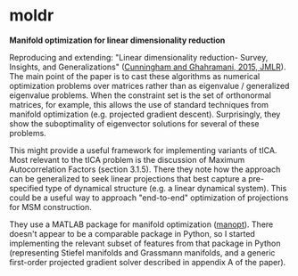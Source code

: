 # moldr
**Manifold optimization for linear dimensionality reduction**

Reproducing and extending: "Linear dimensionality reduction- Survey, Insights, and Generalizations" ([Cunningham and Ghahramani, 2015, JMLR](http://stat.columbia.edu/~cunningham/pdf/CunninghamJMLR2015.pdf)). The main point of the paper is to cast these algorithms as numerical optimization problems over matrices rather than as eigenvalue / generalized eigenvalue problems. When the constraint set is the set of orthonormal matrices, for example, this allows the use of standard techniques from manifold optimization (e.g. projected gradient descent). Surprisingly, they show the suboptimality of eigenvector solutions for several of these problems.

This might provide a useful framework for implementing variants of tICA. Most relevant to the tICA problem is the discussion of Maximum Autocorrelation Factors (section 3.1.5). There they note how the approach can be generalized to seek linear projections that best capture a pre-specified type of dynamical structure (e.g. a linear dynamical system). This could be a useful way to approach "end-to-end" optimization of projections for MSM construction.

They use a MATLAB package for manifold optimization ([manopt](http://www.manopt.org/)). There doesn't appear to be a comparable package in Python, so I started implementing the relevant subset of features from that package in Python (representing Stiefel manifolds and Grassmann manifolds, and a generic first-order projected gradient solver described in appendix A of the paper).

